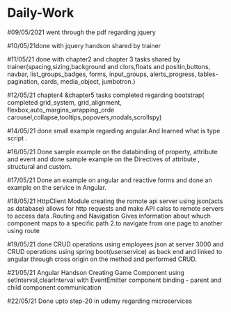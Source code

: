 # Daily-Work


#09/05/2021 went through the pdf regarding jquery


#10/05/21done with jquery handson shared by trainer

#11/05/21 done with chapter2 and chapter 3 tasks shared by trainer(spacing,sizing,background and clors,floats and positin,buttons, navbar, list_groups_badges, forms, input_groups, alerts_progress, tables-pagination, cards, media_object, jumbotron.)

#12/05/21 chapter4 &chapter5 tasks completed regarding bootstrap( completed grid_system, grid_alignment, flexbox,auto_margins_wrapping_orde carousel,collapse,tooltips,popovers,modals,scrollspy)

#14/05/21 done small example regarding angular.And learned what is type script .

#16/05/21 Done sample example on the databinding of property, attribute and event and done sample example on the Directives of attribute , structural and custom.

#17/05/21 Done an example on angular and reactive forms and done an example on the service in Angular.

#18/05/21  HttpClient Module creating the romote api server using json(acts as database) allows for http requests and make API calss to remote servers to access data .Routing and Navigation Gives information about whuch component maps to a specific path 2.to navigate from one page to another using route

#19/05/21 done CRUD operations using employees.json at server 3000 and  CRUD operations using spring boot(userservice) as back end and linked to angular through cross origin on the method and performed CRUD.

#21/05/21  Angular Handson Creating Game Component using setInterval,clearInterval with EventEmitter component binding - parent and child component communication

#22/05/21 Done upto step-20 in udemy regarding microservices
